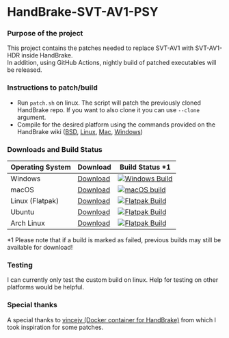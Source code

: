 # HandBrake-SVT-AV1-PSY
### Purpose of the project
This project contains the patches needed to replace SVT-AV1 with SVT-AV1-HDR inside HandBrake.\
In addition, using GitHub Actions, nightly build of patched executables will be released.
### Instructions to patch/build
* Run ```patch.sh``` on linux. The script will patch the previously cloned HandBrake repo. If you want to also clone it you can use ```--clone``` argument.
* Compile for the desired platform using the commands provided on the HandBrake wiki ([BSD](https://handbrake.fr/docs/en/latest/developer/build-bsd.html), [Linux](https://handbrake.fr/docs/en/latest/developer/build-linux.html), [Mac](https://handbrake.fr/docs/en/latest/developer/build-mac.html), [Windows](https://handbrake.fr/docs/en/latest/developer/build-windows.html))
### Downloads and Build Status
| Operating System  | Download        | Build Status *1 |
| ----------------- | --------------- | ------------- |
| Windows           | [Download](https://github.com/Uranite/HandBrake-SVT-AV1-PSY/releases/tag/win) | [![Windows Build](https://github.com/Uranite/HandBrake-SVT-AV1-PSY/actions/workflows/nightly-win.yml/badge.svg)](https://github.com/Uranite/HandBrake-SVT-AV1-PSY/actions/workflows/nightly-win.yml)  |
| macOS             | [Download](https://github.com/Uranite/HandBrake-SVT-AV1-PSY/releases/tag/mac) | [![macOS build](https://github.com/Uranite/HandBrake-SVT-AV1-PSY/actions/workflows/nightly-mac.yml/badge.svg)](https://github.com/Uranite/HandBrake-SVT-AV1-PSY/actions/workflows/nightly-mac.yml)  |
| Linux (Flatpak)   | [Download](https://github.com/Uranite/HandBrake-SVT-AV1-PSY/releases/tag/flatpak) | [![Flatpak Build](https://github.com/Uranite/HandBrake-SVT-AV1-PSY/actions/workflows/nightly-flatpak.yml/badge.svg)](https://github.com/Uranite/HandBrake-SVT-AV1-PSY/actions/workflows/nightly-flatpak.yml) |
| Ubuntu            | [Download](https://github.com/Uranite/HandBrake-SVT-AV1-PSY/releases/tag/ubuntu) | [![Flatpak Build](https://github.com/Uranite/HandBrake-SVT-AV1-PSY/actions/workflows/nightly-ubuntu.yml/badge.svg)](https://github.com/Uranite/HandBrake-SVT-AV1-PSY/actions/workflows/nightly-ubuntu.yml) |
| Arch Linux        | [Download](https://github.com/Uranite/HandBrake-SVT-AV1-PSY/releases/tag/arch) | [![Flatpak Build](https://github.com/Uranite/HandBrake-SVT-AV1-PSY/actions/workflows/nightly-arch.yml/badge.svg)](https://github.com/Uranite/HandBrake-SVT-AV1-PSY/actions/workflows/nightly-arch.yml) |

*1 Please note that if a build is marked as failed, previous builds may still be available for download!
### Testing
I can currently only test the custom build on linux. Help for testing on other platforms would be helpful.
### Special thanks
A special thanks to [vincejv (Docker container for HandBrake)](https://github.com/vincejv/docker-handbrake) from which I took inspiration for some patches.

